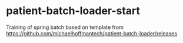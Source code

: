 # patient-batch-loader-start
Training of spring batch based on template from https://github.com/michaelhoffmantech/patient-batch-loader/releases

